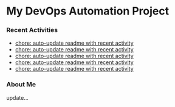 # My DevOps Automation Project

### Recent Activities
<!-- activity:START -->
- [chore: auto-update readme with recent activity](https://github.com/kaigiii/mybowling-app/commit/601c51e39f59ca40f2b2d681e4c30d002da4320b)
- [chore: auto-update readme with recent activity](https://github.com/kaigiii/mybowling-app/commit/e04ae065fd830ec80c491ab8ca9f85ee9901ead8)
- [chore: auto-update readme with recent activity](https://github.com/kaigiii/mybowling-app/commit/a40e3703cd27570bf6ec17766c1648cd61573559)
- [chore: auto-update readme with recent activity](https://github.com/kaigiii/mybowling-app/commit/cc91ac5303d728f91b05da76973c0bf9a0c9c683)
- [chore: auto-update readme with recent activity](https://github.com/kaigiii/mybowling-app/commit/b70ac310e00d75676121df914b32728a21853fbb)
<!-- activity:END -->

### About Me
<!-- MYLINKS:START -->
<!-- MYLINKS:END -->

update...
